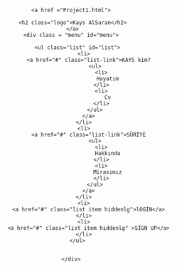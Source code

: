 <!DOCTYPE html>
<html lang="en">

<head>
  <meta charset="UTF-8">
  <title>My Website</title>
 </head>

 <!--Header-->
 <header class="header" id="header">
    <nav class="navbar container">
	
	    <a href ="Project1.html">
	  
	     <h2 class="logo">Kays AlSaran</h2>
	     </a>
	    <div class = "menu" id="menu">
	
	        <ul class="list" id="list">
	            <li>
			       <a href="#" class="list-link">KAYS kim?
					   <ul>
						   <li>
							   Hayatım
						   </li>
						   <li>
							   Cv
						   </li>
					   </ul>
				   </a>
			    </li>
			    <li>
			       <a href="#" class="list-link">SÜRİYE
                       <ul>
                           <li>
                               Hakkında
                           </li>
                           <li>
                               Mirasımız
                           </li>
                       </ul>
                   </a>
			    </li>
				<li>
			       <a href="#" class="list item hiddenlg">lOGİN</a>
			    </li>
				<li>
			       <a href="#" class="list item hiddenlg" >SİGN UP</a>
			    </li>
	        </ul>
			

	    </div>
		
